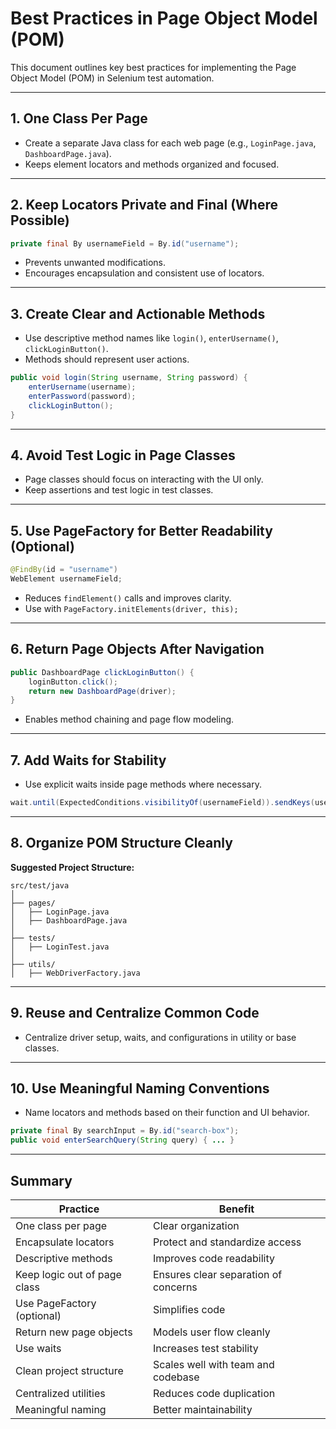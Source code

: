 # Best Practices in Page Object Model (POM)

This document outlines key best practices for implementing the Page Object Model (POM) in Selenium test automation.

---

## 1. One Class Per Page
- Create a separate Java class for each web page (e.g., `LoginPage.java`, `DashboardPage.java`).
- Keeps element locators and methods organized and focused.

---

## 2. Keep Locators Private and Final (Where Possible)
```java
private final By usernameField = By.id("username");
```
- Prevents unwanted modifications.
- Encourages encapsulation and consistent use of locators.

---

## 3. Create Clear and Actionable Methods
- Use descriptive method names like `login()`, `enterUsername()`, `clickLoginButton()`.
- Methods should represent user actions.

```java
public void login(String username, String password) {
    enterUsername(username);
    enterPassword(password);
    clickLoginButton();
}
```

---

## 4. Avoid Test Logic in Page Classes
- Page classes should focus on interacting with the UI only.
- Keep assertions and test logic in test classes.

---

## 5. Use PageFactory for Better Readability (Optional)
```java
@FindBy(id = "username")
WebElement usernameField;
```
- Reduces `findElement()` calls and improves clarity.
- Use with `PageFactory.initElements(driver, this);`

---

## 6. Return Page Objects After Navigation
```java
public DashboardPage clickLoginButton() {
    loginButton.click();
    return new DashboardPage(driver);
}
```
- Enables method chaining and page flow modeling.

---

## 7. Add Waits for Stability
- Use explicit waits inside page methods where necessary.
```java
wait.until(ExpectedConditions.visibilityOf(usernameField)).sendKeys(username);
```

---

## 8. Organize POM Structure Cleanly
**Suggested Project Structure:**
```
src/test/java
│
├── pages/
│   ├── LoginPage.java
│   ├── DashboardPage.java
│
├── tests/
│   ├── LoginTest.java
│
├── utils/
│   ├── WebDriverFactory.java
```

---

## 9. Reuse and Centralize Common Code
- Centralize driver setup, waits, and configurations in utility or base classes.

---

## 10. Use Meaningful Naming Conventions
- Name locators and methods based on their function and UI behavior.

```java
private final By searchInput = By.id("search-box");
public void enterSearchQuery(String query) { ... }
```

---

## Summary

| Practice                       | Benefit                                         |
|--------------------------------|--------------------------------------------------|
| One class per page             | Clear organization                              |
| Encapsulate locators           | Protect and standardize access                  |
| Descriptive methods            | Improves code readability                       |
| Keep logic out of page class   | Ensures clear separation of concerns            |
| Use PageFactory (optional)     | Simplifies code                                 |
| Return new page objects        | Models user flow cleanly                        |
| Use waits                      | Increases test stability                        |
| Clean project structure        | Scales well with team and codebase              |
| Centralized utilities          | Reduces code duplication                        |
| Meaningful naming              | Better maintainability                          |

